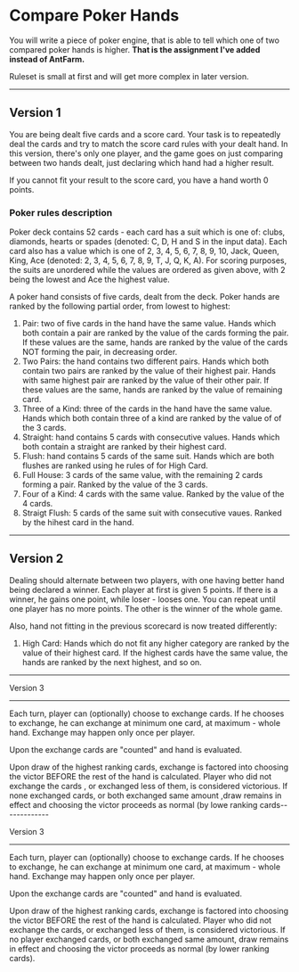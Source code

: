 Compare Poker Hands
===================

You will write a piece of poker engine, that is able to tell which one of two compared poker hands is higher. __That is the assignment I've added instead of AntFarm.__

Ruleset is small at first and will get more complex in later version.

----

Version 1
---------

You are being dealt five cards and a score card. Your task is to repeatedly deal the cards and try to match the score card rules with your dealt hand.
In this version, there's only one player, and the game goes on just comparing between two hands dealt, just declaring which hand had a higher result.

If you cannot fit your result to the score card, you have a hand worth 0 points.

### Poker rules description
Poker deck contains 52 cards - each card has a suit which is one of: clubs, diamonds, hearts or spades (denoted: C, D, H and S in the input data). Each card also has a value which is one of 2, 3, 4, 5, 6, 7, 8, 9, 10, Jack, Queen, King, Ace (denoted: 2, 3, 4, 5, 6, 7, 8, 9, T, J, Q, K, A). For scoring purposes, the suits are unordered while the values are ordered as given above, with 2 being the lowest and Ace the highest value.

A poker hand consists of five cards, dealt from the deck. Poker hands are ranked by the following partial order, from lowest to highest:

1. Pair: two of five cards in the hand have the same value. Hands which both contain a pair are ranked by the value of the cards forming the pair. If these values are the same, hands are ranked by the value of the cards NOT forming the pair, in decreasing order.
2. Two Pairs: the hand contains two different pairs. Hands which both contain two pairs are ranked by the value of their highest pair. Hands with same highest pair are ranked by the value of their other pair. If these values are the same, hands are ranked by the value of remaining card.
3. Three of a Kind: three of the cards in the hand have the same value. Hands which both contain three of a kind are ranked by the value of of the 3 cards.
4. Straight: hand contains 5 cards with consecutive values. Hands which both contain a straight are ranked by their highest card.
5. Flush: hand contains 5 cards of the same suit. Hands which are both flushes are ranked using he rules of for High Card. 
6. Full House: 3 cards of the same value, with the remaining 2 cards forming a pair. Ranked by the value of the 3 cards. 
7. Four of a Kind: 4 cards with the same value. Ranked by the value of the 4 cards. 
8. Straigt Flush: 5 cards of the same suit with consecutive vaues. Ranked by the hihest card in the hand.

-----------
Version 2
----------

Dealing should alternate between two players, with one having better hand being declared a winner. Each player at first is given 5 points. If there is a winner, he gains one point, while loser - looses one. You can repeat until one player has no more points. The other is the winner of the whole game. 

Also, hand not fitting in the previous scorecard is now treated differently: 

1. High Card: Hands which do not fit any higher category are ranked by the value of their highest card. If the highest cards have the same value, the hands are ranked by the next highest, and so on. 

-------------

Version 3

-----------

Each turn, player can (optionally) choose to exchange cards. If he chooses to exchange, he can exchange at minimum one card, at maximum - whole hand. Exchange may happen only once per player. 

Upon the exchange cards are "counted" and hand is evaluated. 

Upon draw of the highest ranking cards, exchange is factored into choosing the victor BEFORE the rest of the hand is calculated. Player who did not exchange the cards , or exchanged less of them, is considered victorious. 
If none exchanged cards, or both exchanged same amount ,draw remains in effect and choosing the victor proceeds as normal (by lowe ranking cards-------------

Version 3

-----------

Each turn, player can (optionally) choose to exchange cards. If he chooses to exchange, he can exchange at minimum one card, at maximum - whole hand. Exchange may happen only once per player. 

Upon the exchange cards are "counted" and hand is evaluated. 

Upon draw of the highest ranking cards, exchange is factored into choosing the victor BEFORE the rest of the hand is calculated. Player who did not exchange the cards, or exchanged less of them, is considered victorious. 
If no player exchanged cards, or both exchanged same amount, draw remains in effect and choosing the victor proceeds as normal (by lower ranking cards).






